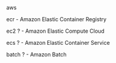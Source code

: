 aws

ecr - Amazon Elastic Container Registry

ec2 ? - Amazon Elastic Compute Cloud

ecs ? - Amazon Elastic Container Service

batch ? - Amazon Batch